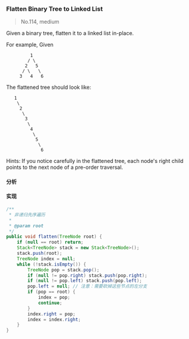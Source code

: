 ### Flatten Binary Tree to Linked List

> No.114, medium

Given a binary tree, flatten it to a linked list in-place.

For example, Given

```
         1
        / \
       2   5
      / \   \
     3   4   6
```

The flattened tree should look like:

```
   1
    \
     2
      \
       3
        \
         4
          \
           5
            \
             6
```

Hints:
If you notice carefully in the flattened tree, each node's right child points to the next node of a pre-order traversal.

#### 分析

#### 实现

```java
/**
 * 非递归先序遍历
 *
 * @param root
 */
public void flatten(TreeNode root) {
    if (null == root) return;
    Stack<TreeNode> stack = new Stack<TreeNode>();
    stack.push(root);
    TreeNode index = null;
    while (!stack.isEmpty()) {
        TreeNode pop = stack.pop();
        if (null != pop.right) stack.push(pop.right);
        if (null != pop.left) stack.push(pop.left);
        pop.left = null; // 注意：需要砍掉这些节点的左分支
        if (pop == root) {
            index = pop;
            continue;
        }
        index.right = pop;
        index = index.right;
    }
}
```
